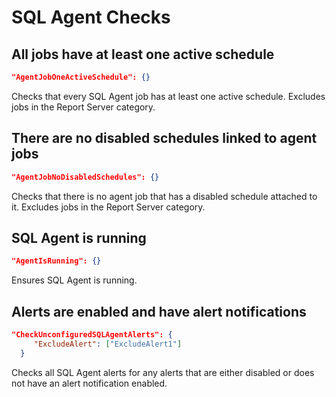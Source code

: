 # SQL Agent Checks

## All jobs have at least one active schedule
```json
"AgentJobOneActiveSchedule": {}
```

Checks that every SQL Agent job has at least one active schedule.  Excludes jobs in the Report Server category.

## There are no disabled schedules linked to agent jobs
```json
"AgentJobNoDisabledSchedules": {}
```

Checks that there is no agent job that has a disabled schedule attached to it.  Excludes jobs in the Report Server category.

## SQL Agent is running
```json
"AgentIsRunning": {}
```

Ensures SQL Agent is running.

## Alerts are enabled and have alert notifications
```json
"CheckUnconfiguredSQLAgentAlerts": {
	 "ExcludeAlert": ["ExcludeAlert1"]
  }
```

Checks all SQL Agent alerts for any alerts that are either disabled or does not have an alert notification enabled.